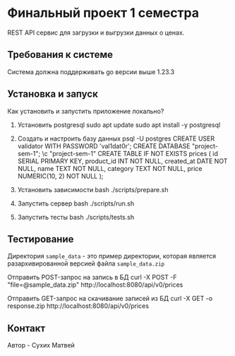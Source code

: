 # Финальный проект 1 семестра

REST API сервис для загрузки и выгрузки данных о ценах.

## Требования к системе

Система должна поддерживать go версии выше 1.23.3

## Установка и запуск

Как установить и запустить приложение локально?

1. Установить postgresql
sudo apt update
sudo apt install -y postgresql

2. Создать и настроить базу данных
psql -U postgres
CREATE USER validator WITH PASSWORD    'val1dat0r';
CREATE DATABASE "project-sem-1";
\c "project-sem-1"
CREATE TABLE IF NOT EXISTS prices (
    id SERIAL PRIMARY KEY,
    product_id INT NOT NULL,
    created_at DATE NOT NULL,
    name TEXT NOT NULL,
    category TEXT NOT NULL,
    price NUMERIC(10, 2) NOT NULL
  );

3. Установить зависимости
bash ./scripts/prepare.sh

4. Запустить сервер
bash ./scripts/run.sh

5. Запустить тесты
bash ./scripts/tests.sh

## Тестирование

Директория `sample_data` - это пример директории, которая является разархивированной версией файла `sample_data.zip`

Отправить POST-запрос на запись в БД
curl -X POST -F "file=@sample_data.zip" http://localhost:8080/api/v0/prices

Отправить GET-запрос на скачивание записей из БД
curl -X GET -o response.zip http://localhost:8080/api/v0/prices

## Контакт

Автор - Сухих Матвей
